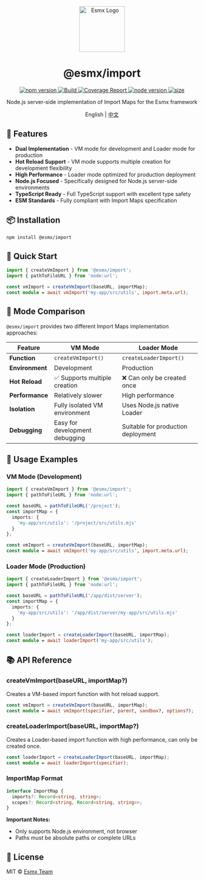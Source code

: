 <div align="center">
  <img src="https://esmx.dev/logo.svg?t=2025" width="120" alt="Esmx Logo" />
  <h1>@esmx/import</h1>
  
  <div>
    <a href="https://www.npmjs.com/package/@esmx/import">
      <img src="https://img.shields.io/npm/v/@esmx/import.svg" alt="npm version" />
    </a>
    <a href="https://github.com/esmnext/esmx/actions/workflows/build.yml">
      <img src="https://github.com/esmnext/esmx/actions/workflows/build.yml/badge.svg" alt="Build" />
    </a>
    <a href="https://esmx.dev/coverage/">
      <img src="https://img.shields.io/badge/coverage-live%20report-brightgreen" alt="Coverage Report" />
    </a>
    <a href="https://nodejs.org/">
      <img src="https://img.shields.io/node/v/@esmx/import.svg" alt="node version" />
    </a>
    <a href="https://bundlephobia.com/package/@esmx/import">
      <img src="https://img.shields.io/bundlephobia/minzip/@esmx/import" alt="size" />
    </a>
  </div>
  
  <p>Node.js server-side implementation of Import Maps for the Esmx framework</p>
  
  <p>
    English | <a href="https://github.com/esmnext/esmx/blob/master/packages/import/README.zh-CN.md">中文</a>
  </p>
</div>

## 🚀 Features

- **Dual Implementation** - VM mode for development and Loader mode for production
- **Hot Reload Support** - VM mode supports multiple creation for development flexibility
- **High Performance** - Loader mode optimized for production deployment
- **Node.js Focused** - Specifically designed for Node.js server-side environments
- **TypeScript Ready** - Full TypeScript support with excellent type safety
- **ESM Standards** - Fully compliant with Import Maps specification

## 📦 Installation

```bash
npm install @esmx/import
```

## 🚀 Quick Start

```typescript
import { createVmImport } from '@esmx/import';
import { pathToFileURL } from 'node:url';

const vmImport = createVmImport(baseURL, importMap);
const module = await vmImport('my-app/src/utils', import.meta.url);
```

## 📖 Mode Comparison

`@esmx/import` provides two different Import Maps implementation approaches:

| Feature | VM Mode | Loader Mode |
|---------|---------|-------------|
| **Function** | `createVmImport()` | `createLoaderImport()` |
| **Environment** | Development | Production |
| **Hot Reload** | ✅ Supports multiple creation | ❌ Can only be created once |
| **Performance** | Relatively slower | High performance |
| **Isolation** | Fully isolated VM environment | Uses Node.js native Loader |
| **Debugging** | Easy for development debugging | Suitable for production deployment |

## 🔧 Usage Examples

### VM Mode (Development)

```typescript
import { createVmImport } from '@esmx/import';
import { pathToFileURL } from 'node:url';

const baseURL = pathToFileURL('/project');
const importMap = {
  imports: {
    'my-app/src/utils': '/project/src/utils.mjs'
  }
};

const vmImport = createVmImport(baseURL, importMap);
const module = await vmImport('my-app/src/utils', import.meta.url);
```

### Loader Mode (Production)

```typescript
import { createLoaderImport } from '@esmx/import';
import { pathToFileURL } from 'node:url';

const baseURL = pathToFileURL('/app/dist/server');
const importMap = {
  imports: {
    'my-app/src/utils': '/app/dist/server/my-app/src/utils.mjs'
  }
};

const loaderImport = createLoaderImport(baseURL, importMap);
const module = await loaderImport('my-app/src/utils');
```

## 📚 API Reference

### createVmImport(baseURL, importMap?)
Creates a VM-based import function with hot reload support.
```typescript
const vmImport = createVmImport(baseURL, importMap);
const module = await vmImport(specifier, parent, sandbox?, options?);
```

### createLoaderImport(baseURL, importMap?)
Creates a Loader-based import function with high performance, can only be created once.
```typescript
const loaderImport = createLoaderImport(baseURL, importMap);
const module = await loaderImport(specifier);
```

### ImportMap Format
```typescript
interface ImportMap {
  imports?: Record<string, string>;
  scopes?: Record<string, Record<string, string>>;
}
```

**Important Notes:**
- Only supports Node.js environment, not browser
- Paths must be absolute paths or complete URLs

## 📄 License

MIT © [Esmx Team](https://github.com/esmnext/esmx) 